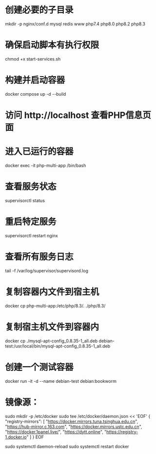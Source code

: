 # 创建必要的子目录
mkdir -p nginx/conf.d mysql redis www php7.4 php8.0 php8.2 php8.3
# 确保启动脚本有执行权限
chmod +x start-services.sh
# 构建并启动容器
docker compose up -d --build
# 访问 http://localhost 查看PHP信息页面

# 进入已运行的容器
docker exec -it php-multi-app /bin/bash

# 查看服务状态
supervisorctl status
# 重启特定服务
supervisorctl restart nginx
# 查看所有服务日志
tail -f /var/log/supervisor/supervisord.log

# 复制容器内文件到宿主机
docker cp php-multi-app:/etc/php/8.3/. ./php/8.3/
# 复制宿主机文件到容器内
docker cp ./mysql-apt-config_0.8.35-1_all.deb debian-test:/usr/local/bin/mysql-apt-config_0.8.35-1_all.deb
# 创建一个测试容器
docker run -it -d --name debian-test debian:bookworm

# 镜像源：
sudo mkdir -p /etc/docker
sudo tee /etc/docker/daemon.json << 'EOF'
{
  "registry-mirrors": [
    "https://docker.mirrors.tuna.tsinghua.edu.cn",
    "https://hub-mirror.c.163.com",
    "https://docker.mirrors.ustc.edu.cn",
    "https://docker.1panel.live/",
    "https://dytt.online",
    "https://registry-1.docker.io"
  ]
}
EOF

sudo systemctl daemon-reload
sudo systemctl restart docker

